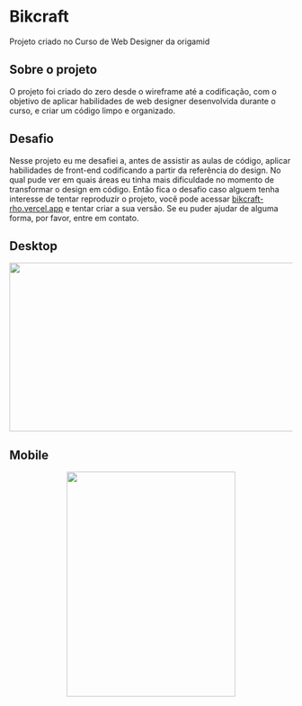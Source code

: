# Bikcraft
Projeto criado no Curso de Web Designer da origamid

## Sobre o projeto
O projeto foi criado do zero desde o wireframe até a codificação, com o objetivo de aplicar habilidades de web designer desenvolvida durante o curso, e criar um código limpo e organizado.

## Desafio
Nesse projeto eu me desafiei a, antes de assistir as aulas de código, aplicar habilidades de front-end codificando a partir da referência do design. No qual pude ver em quais áreas eu tinha mais dificuldade no momento de transformar o design em código. Então fica o desafio caso alguem tenha interesse de tentar reproduzir o projeto, você pode acessar <a href=https://bikcraft-rho.vercel.app/>bikcraft-rho.vercel.app</a> e tentar criar a sua versão. Se eu puder ajudar de alguma forma, por favor, entre em contato. 

## Desktop 
<p align="center">
  <img src="https://github.com/Leonardo-Burtet/bikcraft/blob/master/Bikcraft%20-%20Bicicletas%20Personalizadas%20(2).gif" width="600" height="300" />
 </p>
 
 ## Mobile
 
 <p align="center"> 
  <img src="https://github.com/Leonardo-Burtet/bikcraft/blob/master/Bikcraft%20-%20Bicicletas%20Personalizadas%20(4).gif" width="300" height="400" />
  </p>
